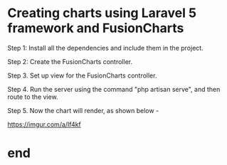 # Creating charts using Laravel 5 framework and FusionCharts

Step 1: Install all the dependencies and include them in the project.

Step 2: Create the FusionCharts controller.

Step 3. Set up view for the FusionCharts controller.

Step 4. Run the server using the command "php artisan serve", and then route to the view.

Step 5. Now the chart will render, as shown below - 

https://imgur.com/a/If4kf

# end
